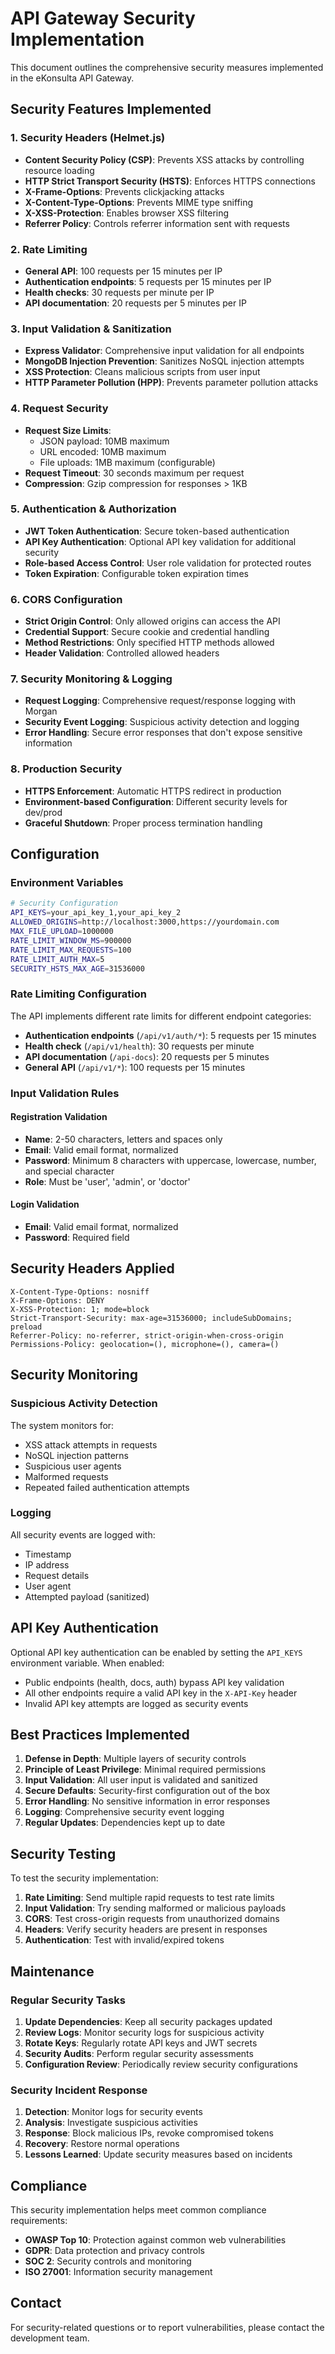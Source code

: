 # API Gateway Security Implementation

This document outlines the comprehensive security measures implemented in the eKonsulta API Gateway.

## Security Features Implemented

### 1. Security Headers (Helmet.js)
- **Content Security Policy (CSP)**: Prevents XSS attacks by controlling resource loading
- **HTTP Strict Transport Security (HSTS)**: Enforces HTTPS connections
- **X-Frame-Options**: Prevents clickjacking attacks
- **X-Content-Type-Options**: Prevents MIME type sniffing
- **X-XSS-Protection**: Enables browser XSS filtering
- **Referrer Policy**: Controls referrer information sent with requests

### 2. Rate Limiting
- **General API**: 100 requests per 15 minutes per IP
- **Authentication endpoints**: 5 requests per 15 minutes per IP
- **Health checks**: 30 requests per minute per IP
- **API documentation**: 20 requests per 5 minutes per IP

### 3. Input Validation & Sanitization
- **Express Validator**: Comprehensive input validation for all endpoints
- **MongoDB Injection Prevention**: Sanitizes NoSQL injection attempts
- **XSS Protection**: Cleans malicious scripts from user input
- **HTTP Parameter Pollution (HPP)**: Prevents parameter pollution attacks

### 4. Request Security
- **Request Size Limits**: 
  - JSON payload: 10MB maximum
  - URL encoded: 10MB maximum
  - File uploads: 1MB maximum (configurable)
- **Request Timeout**: 30 seconds maximum per request
- **Compression**: Gzip compression for responses > 1KB

### 5. Authentication & Authorization
- **JWT Token Authentication**: Secure token-based authentication
- **API Key Authentication**: Optional API key validation for additional security
- **Role-based Access Control**: User role validation for protected routes
- **Token Expiration**: Configurable token expiration times

### 6. CORS Configuration
- **Strict Origin Control**: Only allowed origins can access the API
- **Credential Support**: Secure cookie and credential handling
- **Method Restrictions**: Only specified HTTP methods allowed
- **Header Validation**: Controlled allowed headers

### 7. Security Monitoring & Logging
- **Request Logging**: Comprehensive request/response logging with Morgan
- **Security Event Logging**: Suspicious activity detection and logging
- **Error Handling**: Secure error responses that don't expose sensitive information

### 8. Production Security
- **HTTPS Enforcement**: Automatic HTTPS redirect in production
- **Environment-based Configuration**: Different security levels for dev/prod
- **Graceful Shutdown**: Proper process termination handling

## Configuration

### Environment Variables

```bash
# Security Configuration
API_KEYS=your_api_key_1,your_api_key_2
ALLOWED_ORIGINS=http://localhost:3000,https://yourdomain.com
MAX_FILE_UPLOAD=1000000
RATE_LIMIT_WINDOW_MS=900000
RATE_LIMIT_MAX_REQUESTS=100
RATE_LIMIT_AUTH_MAX=5
SECURITY_HSTS_MAX_AGE=31536000
```

### Rate Limiting Configuration

The API implements different rate limits for different endpoint categories:

- **Authentication endpoints** (`/api/v1/auth/*`): 5 requests per 15 minutes
- **Health check** (`/api/v1/health`): 30 requests per minute
- **API documentation** (`/api-docs`): 20 requests per 5 minutes
- **General API** (`/api/v1/*`): 100 requests per 15 minutes

### Input Validation Rules

#### Registration Validation
- **Name**: 2-50 characters, letters and spaces only
- **Email**: Valid email format, normalized
- **Password**: Minimum 8 characters with uppercase, lowercase, number, and special character
- **Role**: Must be 'user', 'admin', or 'doctor'

#### Login Validation
- **Email**: Valid email format, normalized
- **Password**: Required field

## Security Headers Applied

```
X-Content-Type-Options: nosniff
X-Frame-Options: DENY
X-XSS-Protection: 1; mode=block
Strict-Transport-Security: max-age=31536000; includeSubDomains; preload
Referrer-Policy: no-referrer, strict-origin-when-cross-origin
Permissions-Policy: geolocation=(), microphone=(), camera=()
```

## Security Monitoring

### Suspicious Activity Detection

The system monitors for:
- XSS attack attempts in requests
- NoSQL injection patterns
- Suspicious user agents
- Malformed requests
- Repeated failed authentication attempts

### Logging

All security events are logged with:
- Timestamp
- IP address
- Request details
- User agent
- Attempted payload (sanitized)

## API Key Authentication

Optional API key authentication can be enabled by setting the `API_KEYS` environment variable. When enabled:

- Public endpoints (health, docs, auth) bypass API key validation
- All other endpoints require a valid API key in the `X-API-Key` header
- Invalid API key attempts are logged as security events

## Best Practices Implemented

1. **Defense in Depth**: Multiple layers of security controls
2. **Principle of Least Privilege**: Minimal required permissions
3. **Input Validation**: All user input is validated and sanitized
4. **Secure Defaults**: Security-first configuration out of the box
5. **Error Handling**: No sensitive information in error responses
6. **Logging**: Comprehensive security event logging
7. **Regular Updates**: Dependencies kept up to date

## Security Testing

To test the security implementation:

1. **Rate Limiting**: Send multiple rapid requests to test rate limits
2. **Input Validation**: Try sending malformed or malicious payloads
3. **CORS**: Test cross-origin requests from unauthorized domains
4. **Headers**: Verify security headers are present in responses
5. **Authentication**: Test with invalid/expired tokens

## Maintenance

### Regular Security Tasks

1. **Update Dependencies**: Keep all security packages updated
2. **Review Logs**: Monitor security logs for suspicious activity
3. **Rotate Keys**: Regularly rotate API keys and JWT secrets
4. **Security Audits**: Perform regular security assessments
5. **Configuration Review**: Periodically review security configurations

### Security Incident Response

1. **Detection**: Monitor logs for security events
2. **Analysis**: Investigate suspicious activities
3. **Response**: Block malicious IPs, revoke compromised tokens
4. **Recovery**: Restore normal operations
5. **Lessons Learned**: Update security measures based on incidents

## Compliance

This security implementation helps meet common compliance requirements:

- **OWASP Top 10**: Protection against common web vulnerabilities
- **GDPR**: Data protection and privacy controls
- **SOC 2**: Security controls and monitoring
- **ISO 27001**: Information security management

## Contact

For security-related questions or to report vulnerabilities, please contact the development team.